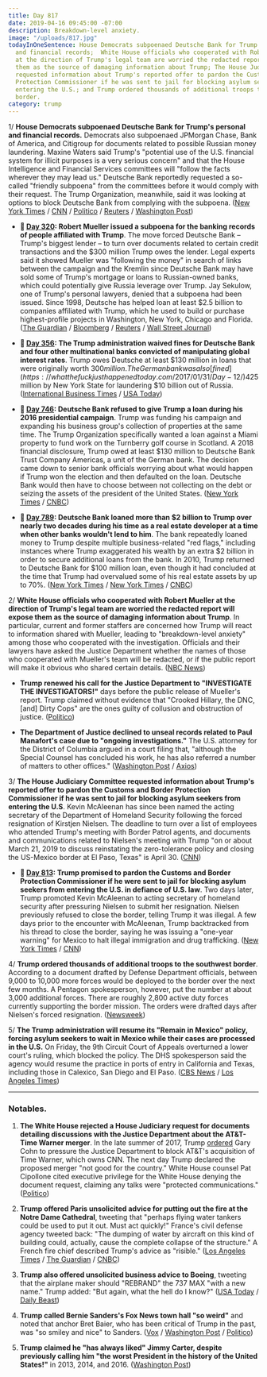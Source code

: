 ```yaml
---
title: Day 817
date: 2019-04-16 09:45:00 -07:00
description: Breakdown-level anxiety.
image: "/uploads/817.jpg"
todayInOneSentence: House Democrats subpoenaed Deutsche Bank for Trump's personal
  and financial records;  White House officials who cooperated with Robert Mueller
  at the direction of Trump's legal team are worried the redacted report will expose
  them as the source of damaging information about Trump; The House Judiciary Committee
  requested information about Trump's reported offer to pardon the Customs and Border
  Protection Commissioner if he was sent to jail for blocking asylum seekers from
  entering the U.S.; and Trump ordered thousands of additional troops to the southwest
  border.
category: trump
---
```


1/ **House Democrats subpoenaed Deutsche Bank for Trump's personal and financial records.** Democrats also subpoenaed JPMorgan Chase, Bank of America, and Citigroup for documents related to possible Russian money laundering. Maxine Waters said Trump's "potential use of the U.S. financial system for illicit purposes is a very serious concern" and that the House Intelligence and Financial Services committees will "follow the facts wherever they may lead us." Deutsche Bank reportedly requested a so-called "friendly subpoena" from the committees before it would comply with their request. The Trump Organization, meanwhile, said it was looking at options to block Deutsche Bank from complying with the subpoena. ([New York Times](https://www.nytimes.com/2019/04/15/business/deutsche-bank-trump-finances-congress.html) / [CNN](https://www.cnn.com/2019/04/15/politics/deutsche-bank-subpoena/index.html) / [Politico](https://www.politico.com/story/2019/04/15/democrats-subpoena-deutsche-bank-1277199) / [Reuters](https://www.reuters.com/article/us-usa-trump-russia-banks-idUSKCN1RR2FW) / [Washington Post](https://www.washingtonpost.com/world/national-security/house-democrats-subpoena-deutsche-bank-other-financial-institutions-tied-to-trump/2019/04/15/00d0042e-5fee-11e9-9ff2-abc984dc9eec_story.html))

* **📌 [Day 320](https://whatthefuckjusthappenedtoday.com/2017/12/05/day-320/#1-robert-mueller-issued-a-subpoena-f): Robert Mueller issued a subpoena for the banking records of people affiliated with Trump**. The move forced Deutsche Bank – Trump's biggest lender – to turn over documents related to certain credit transactions and the $300 million Trump owes the lender. Legal experts said it showed Mueller was "following the money" in search of links between the campaign and the Kremlin since Deutsche Bank may have sold some of Trump's mortgage or loans to Russian-owned banks, which could potentially give Russia leverage over Trump. Jay Sekulow, one of Trump's personal lawyers, denied that a subpoena had been issued. Since 1998, Deutsche has helped loan at least $2.5 billion to companies affiliated with Trump, which he used to build or purchase highest-profile projects in Washington, New York, Chicago and Florida. ([The Guardian](https://www.theguardian.com/us-news/2017/dec/05/donald-trump-bank-records-handed-over-robert-mueller) / [Bloomberg](https://www.bloomberg.com/news/articles/2017-12-05/deutsche-bank-is-said-to-have-received-subpoena-on-client-trump) / [Reuters](https://www.reuters.com/article/us-usa-trump-deutsche-bank/deutsche-bank-gets-subpoena-from-mueller-on-trump-accounts-source-idUSKBN1DZ0XN) / [Wall Street Journal](https://www.wsj.com/articles/trumps-deutsche-bank-records-subpoenaed-by-mueller-1512480154))

* **📌 [Day 356](https://whatthefuckjusthappenedtoday.com/2018/01/10/day-356/#6-the-trump-administration-waived-fi): The Trump administration waived fines for Deutsche Bank and four other multinational banks convicted of manipulating global interest rates**. Trump owes Deutsche at least $130 million in loans that were originally worth $300 million. The German bank was also[fined](https://whatthefuckjusthappenedtoday.com/2017/01/31/Day-12/)$425 million by New York State for laundering $10 billion out of Russia. ([International Business Times](http://www.ibtimes.com/political-capital/trump-administration-waives-punishment-convicted-banks-including-deutsche-which) / [USA Today](https://www.usatoday.com/story/news/politics/2018/01/10/convicted-bank-reprieves/1023062001/))

* **📌 [Day 746](https://whatthefuckjusthappenedtoday.com/2019/02/04/day-746/#6-deutsche-bank-refused-to-give-trum): Deutsche Bank refused to give Trump a loan during his 2016 presidential campaign**. Trump was funding his campaign and expanding his business group's collection of properties at the same time. The Trump Organization specifically wanted a loan against a Miami property to fund work on the Turnberry golf course in Scotland. A 2018 financial disclosure, Trump owed at least $130 million to Deutsche Bank Trust Company Americas, a unit of the German bank. The decision came down to senior bank officials worrying about what would happen if Trump won the election and then defaulted on the loan. Deutsche Bank would then have to choose between not collecting on the debt or seizing the assets of the president of the United States. ([New York Times](https://www.nytimes.com/2019/02/02/business/trump-deutsche-bank.html) / [CNBC](https://www.cnbc.com/2019/02/02/deutsche-bank-refused-to-give-trump-a-loan-during-campaign-says-report.html))

* **📌 [Day 789](https://whatthefuckjusthappenedtoday.com/2019/03/19/day-789/#2-deutsche-bank-loaned-more-than-2-b): Deutsche Bank loaned more than $2 billion to Trump over nearly two decades during his time as a real estate developer at a time when other banks wouldn't lend to him**. The bank repeatedly loaned money to Trump despite multiple business-related "red flags," including instances where Trump exaggerated his wealth by an extra $2 billion in order to secure additional loans from the bank. In 2010, Trump returned to Deutsche Bank for $100 million loan, even though it had concluded at the time that Trump had overvalued some of his real estate assets by up to 70%. ([New York Times](https://www.nytimes.com/2019/03/18/business/trump-deutsche-bank.html) / [New York Times](https://www.nytimes.com/2019/03/18/business/deutsche-bank-donald-trump.html) / [CNBC](https://www.cnbc.com/2019/03/19/deutsche-bank-loaned-2-billion-to-donald-trump-over-two-decades-nyt.html))

2/ **White House officials who cooperated with Robert Mueller at the direction of Trump's legal team are worried the redacted report will expose them as the source of damaging information about Trump**. In particular, current and former staffers are concerned how Trump will react to information shared with Mueller, leading to "breakdown-level anxiety" among those who cooperated with the investigation. Officials and their lawyers have asked the Justice Department whether the names of those who cooperated with Mueller's team will be redacted, or if the public report will make it obvious who shared certain details. ([NBC News](https://www.nbcnews.com/politics/white-house/white-house-officials-concerned-about-being-exposed-mueller-report-n994861))

* **Trump renewed his call for the Justice Department to "INVESTIGATE THE INVESTIGATORS!"** days before the public release of Mueller's report. Trump claimed without evidence that "Crooked Hillary, the DNC, \[and\] Dirty Cops" are the ones guilty of collusion and obstruction of justice. ([Politico](https://www.politico.com/story/2019/04/15/trump-barr-mueller-report-investigation-release-1274817))

* **The Department of Justice declined to unseal records related to Paul Manafort's case due to "ongoing investigations."** The U.S. attorney for the District of Columbia argued in a court filing that, "although the Special Counsel has concluded his work, he has also referred a number of matters to other offices." ([Washington Post](https://www.washingtonpost.com/lifestyle/style/the-washington-post-asks-court-to-unseal-records-in-manafort-case/2019/03/07/a0300a62-40ec-11e9-a0d3-1210e58a94cf_story.html) / [Axios](https://www.axios.com/paul-manafort-special-counsel-mueller-justice-department-c75a84ae-1dc9-45ee-b199-ebaeefd1abad.html))

3/ **The House Judiciary Committee requested information about Trump's reported offer to pardon the Customs and Border Protection Commissioner if he was sent to jail for blocking asylum seekers from entering the U.S**. Kevin McAleenan has since been named the acting secretary of the Department of Homeland Security following the forced resignation of Kirstjen Nielsen. The deadline to turn over a list of employees who attended Trump's meeting with Border Patrol agents, and documents and communications related to Nielsen's meeting with Trump "on or about March 21, 2019 to discuss reinstating the zero-tolerance policy and closing the US-Mexico border at El Paso, Texas" is April 30. ([CNN](https://www.cnn.com/2019/04/16/politics/house-judiciary-pardon-ask/index.html))

* **📌 [Day 813](https://whatthefuckjusthappenedtoday.com/2019/04/12/day-813/#3-trump-promised-to-pardon-the-custo): Trump promised to pardon the Customs and Border Protection Commissioner if he were sent to jail for blocking asylum seekers from entering the U.S. in defiance of U.S. law**. Two days later, Trump promoted Kevin McAleenan to acting secretary of homeland security after pressuring Nielsen to submit her resignation. Nielsen previously refused to close the border, telling Trump it was illegal. A few days prior to the encounter with McAleenan, Trump backtracked from his thread to close the border, saying he was issuing a "one-year warning" for Mexico to halt illegal immigration and drug trafficking. ([New York Times](https://www.nytimes.com/2019/04/12/us/politics/trump-border.html) / [CNN](https://www.cnn.com/2019/04/12/politics/trump-cbp-commissioner-pardon/index.html))

4/ **Trump ordered thousands of additional troops to the southwest border**. According to a document drafted by Defense Department officials, between 9,000 to 10,000 more forces would be deployed to the border over the next few months. A Pentagon spokesperson, however, put the number at about 3,000 additional forces. There are roughly 2,800 active duty forces currently supporting the border mission. The orders were drafted days after Nielsen's forced resignation. ([Newsweek](https://www.newsweek.com/donald-trump-troops-border-mexican-nielsen-1397532))

5/ **The Trump administration will resume its "Remain in Mexico" policy, forcing asylum seekers to wait in Mexico while their cases are processed in the U.S.** On Friday, the 9th Circuit Court of Appeals overturned a lower court's ruling, which blocked the policy. The DHS spokesperson said the agency would resume the practice in ports of entry in California and Texas, including those in Calexico, San Diego and El Paso. ([CBS News](https://www.cbsnews.com/news/remain-in-mexico-trump-administration-resuming-policy-for-asylum-seekers-after-court-order/) / [Los Angeles Times](https://www.latimes.com/politics/la-na-pol-trump-restart-asylum-seekers-remain-in-mexico-20190415-story.html))

---

### Notables.

1. **The White House rejected a House Judiciary request for documents detailing discussions with the Justice Department about the AT&T-Time Warner merger**. In the late summer of 2017, Trump [ordered](https://whatthefuckjusthappenedtoday.com/2019/03/04/day-774/#3-trump-ordered-gary-cohn-to-pressur) Gary Cohn to pressure the Justice Department to block AT&T's acquisition of Time Warner, which owns CNN. The next day Trump declared the proposed merger "not good for the country." White House counsel Pat Cipollone cited executive privilege for the White House denying the document request, claiming any talks were "protected communications." ([Politico](https://www.politico.com/story/2019/04/16/time-warner-merger-justice-department-1278013)) 

2. **Trump offered Paris unsolicited advice for putting out the fire at the Notre Dame Cathedral**, tweeting that "perhaps flying water tankers could be used to put it out. Must act quickly!" France's civil defense agency tweeted back: "The dumping of water by aircraft on this kind of building could, actually, cause the complete collapse of the structure." A French fire chief described Trump's advice as "risible." ([Los Angeles Times](https://www.latimes.com/world/europe/la-fg-paris-notre-dame-fire-trump-tweet-20190415-story.html) / [The Guardian](https://www.theguardian.com/us-news/2019/apr/16/trump-notre-dame-twitter-advice-experts-deride-presidents-flying-water-tips) / [CNBC](https://www.cnbc.com/2019/04/15/trump-encourages-france-to-use-flying-water-tankers-for-notre-dame-fire.html))

3. **Trump also offered unsolicited business advice to Boeing**, tweeting that the airplane maker should "REBRAND" the 737 MAX "with a new name." Trump added: "But again, what the hell do I know?" ([USA Today](https://www.usatoday.com/story/news/politics/2019/04/15/737-max-8-donald-trump-boeing-rebrand-different-name/3470794002/) / [Daily Beast](https://www.thedailybeast.com/trump-if-i-was-in-charge-id-simply-change-the-name-of-boeing-737-max-planes))

4. **Trump called Bernie Sanders's Fox News town hall "so weird"** and noted that anchor Bret Baier, who has been critical of Trump in the past, was "so smiley and nice" to Sanders. ([Vox](https://www.vox.com/2019/4/16/18410572/trump-fox-news-bernie-sanders-town-hall) / [Washington Post](https://www.washingtonpost.com/politics/trump-calls-it-so-weird-to-watch-bernie-sanders-on-fox-news/2019/04/16/99d3a692-6054-11e9-9412-daf3d2e67c6d_story.html) / [Politico](https://www.politico.com/story/2019/04/15/bernie-sanders-millionaire-no-apology-1277009))

5. **Trump claimed he "has always liked" Jimmy Carter, despite previously calling him "the worst President in the history of the United States!"** in 2013, 2014, and 2016. ([Washington Post](https://www.washingtonpost.com/politics/trump-says-he-has-always-liked-jimmy-carter-he-previously-called-him-the-worst-president-in-us-history/2019/04/15/fa194c64-5faa-11e9-bfad-36a7eb36cb60_story.html))